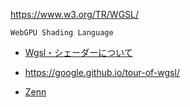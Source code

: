 https://www.w3.org/TR/WGSL/

`WebGPU Shading Language`

- [Wgsl・シェーダーについて](https://zenn.dev/oyatomo/books/2d-rendering-with-wgpu/viewer/13_wgsl)

- https://google.github.io/tour-of-wgsl/

- [Zenn](https://zenn.dev/yutannihilation/articles/4b5eefca3de5ef)
